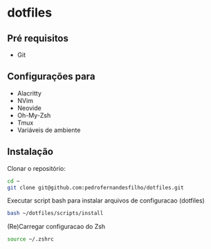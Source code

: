 # dotfiles

## Pré requisitos

- Git

## Configurações para
- Alacritty
- NVim
- Neovide
- Oh-My-Zsh
- Tmux
- Variáveis de ambiente

## Instalação

Clonar o repositório:

```bash
cd ~
git clone git@github.com:pedrofernandesfilho/dotfiles.git
```

Executar script bash para instalar arquivos de configuracao (dotfiles)

```bash
bash ~/dotfiles/scripts/install
```

(Re)Carregar configuracao do Zsh

```bash
source ~/.zshrc
```
